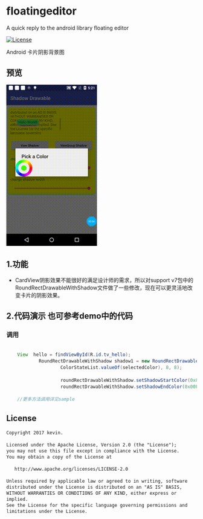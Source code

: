 # floatingeditor
A quick reply to the android library floating editor

[![License](https://img.shields.io/badge/license-Apache%202-green.svg)](https://www.apache.org/licenses/LICENSE-2.0)

 Android 卡片阴影背景图

## 预览
![](demo.gif)

## 1.功能
 * CardView阴影效果不能很好的满足设计师的需求，所以对support v7包中的RoundRectDrawableWithShadow文件做了一些修改，现在可以更灵活地改变卡片的阴影效果。


## 2.代码演示 也可参考demo中的代码

### 调用
```java

    View  hello = findViewById(R.id.tv_hello);
            RoundRectDrawableWithShadow shadow1 = new RoundRectDrawableWithShadow(getResources(),
                    ColorStateList.valueOf(selectedColor), 8, 8);

                    roundRectDrawableWithShadow.setShadowStartColor(0x8800FF00);
                    roundRectDrawableWithShadow.setShadowEndColor(0x00FFFFFF);

    //更多方法调用详见sample

```

License
--------

    Copyright 2017 kevin.

    Licensed under the Apache License, Version 2.0 (the "License");
    you may not use this file except in compliance with the License.
    You may obtain a copy of the License at

       http://www.apache.org/licenses/LICENSE-2.0

    Unless required by applicable law or agreed to in writing, software
    distributed under the License is distributed on an "AS IS" BASIS,
    WITHOUT WARRANTIES OR CONDITIONS OF ANY KIND, either express or implied.
    See the License for the specific language governing permissions and
    limitations under the License.
